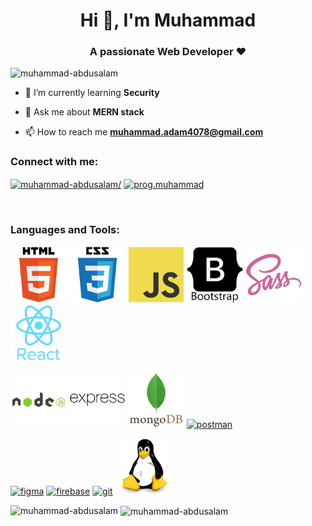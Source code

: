 <h1 align="center">Hi 👋, I'm Muhammad</h1>
<h3 align="center">A passionate Web Developer ❤️</h3>
<img width="400" align="right" src="https://media3.giphy.com/media/v1.Y2lkPTc5MGI3NjExNjc2MWNiMjY1OWIwMTVjZmZjMzJjNjhiMTM3YmI1ZGU0NWUzNzlmYyZlcD12MV9pbnRlcm5hbF9naWZzX2dpZklkJmN0PWc/2IudUHdI075HL02Pkk/giphy.gif" alt="" />

<p align="left"> <img src="https://komarev.com/ghpvc/?username=muhammad-abdusalam&label=Profile%20views&color=0e75b6&style=flat" alt="muhammad-abdusalam" /> </p>

- 🌱 I’m currently learning **Security**

- 💬 Ask me about **MERN stack**

- 📫 How to reach me **muhammad.adam4078@gmail.com**

<h3 align="left">Connect with me:</h3>
<p align="left">
<a href="https://linkedin.com/in/muhammad-abdusalam/" target="blank"><img align="center" src="https://raw.githubusercontent.com/rahuldkjain/github-profile-readme-generator/master/src/images/icons/Social/linked-in-alt.svg" alt="muhammad-abdusalam/" height="30" width="40" /></a>
<a href="https://fb.com/prog.muhammad" target="blank"><img align="center" src="https://raw.githubusercontent.com/rahuldkjain/github-profile-readme-generator/master/src/images/icons/Social/facebook.svg" alt="prog.muhammad" height="30" width="40" /></a>
</p>

<br />
<h3 align="left">Languages and Tools:</h3>

<p align="left">
<a href="https://www.w3.org/html/" target="_blank" rel="noreferrer"> <img src="https://raw.githubusercontent.com/devicons/devicon/master/icons/html5/html5-original-wordmark.svg" alt="html5" width="90" height="90"/></a>
<a href="https://www.w3schools.com/css/" target="_blank" rel="noreferrer"><img src="https://raw.githubusercontent.com/devicons/devicon/master/icons/css3/css3-original-wordmark.svg" alt="css3" width="90" height="90"/></a>
<a href="https://developer.mozilla.org/en-US/docs/Web/JavaScript" target="_blank" rel="noreferrer"><img src="https://raw.githubusercontent.com/devicons/devicon/master/icons/javascript/javascript-original.svg" alt="javascript" width="90" height="90"/></a>
<a href="https://getbootstrap.com" target="_blank" rel="noreferrer"><img src="https://raw.githubusercontent.com/devicons/devicon/master/icons/bootstrap/bootstrap-plain-wordmark.svg" alt="bootstrap" width="90" height="90"/></a>
<a href="https://sass-lang.com" target="_blank" rel="noreferrer"><img src="https://raw.githubusercontent.com/devicons/devicon/master/icons/sass/sass-original.svg" alt="sass" width="90" height="90"/></a>
<a href="https://reactjs.org/" target="_blank" rel="noreferrer"><img src="https://raw.githubusercontent.com/devicons/devicon/master/icons/react/react-original-wordmark.svg" alt="react" width="90" height="90"/></a>

<a href="https://nodejs.org" target="_blank" rel="noreferrer"><img src="https://raw.githubusercontent.com/devicons/devicon/master/icons/nodejs/nodejs-original-wordmark.svg" alt="nodejs" width="90" height="90"/></a>
<a href="https://expressjs.com" target="_blank" rel="noreferrer"><img  src="https://raw.githubusercontent.com/devicons/devicon/master/icons/express/express-original-wordmark.svg" alt="express" width="90" height="90"/></a>
<a href="https://www.mongodb.com/" target="_blank" rel="noreferrer"><img src="https://raw.githubusercontent.com/devicons/devicon/master/icons/mongodb/mongodb-original-wordmark.svg" alt="mongodb" width="90" height="90"/></a>
<a href="https://postman.com" target="_blank" rel="noreferrer"> <img src="https://www.vectorlogo.zone/logos/getpostman/getpostman-icon.svg" alt="postman" width="90" height="90"/></a>
  
<a href="https://www.figma.com/" target="_blank" rel="noreferrer"><img src="https://www.vectorlogo.zone/logos/figma/figma-icon.svg" alt="figma" width="90" height="90"/></a>
<a href="https://firebase.google.com/" target="_blank" rel="noreferrer"><img src="https://www.vectorlogo.zone/logos/firebase/firebase-icon.svg" alt="firebase" width="90" height="90"/></a>
<a href="https://git-scm.com/" target="_blank" rel="noreferrer"> <img src="https://www.vectorlogo.zone/logos/git-scm/git-scm-icon.svg" alt="git" width="90" height="90"/></a>
<a href="https://www.linux.org/" target="_blank" rel="noreferrer"><img src="https://raw.githubusercontent.com/devicons/devicon/master/icons/linux/linux-original.svg" alt="linux" width="90" height="90"/></a>
  

  

  

  

</p>

<p><img align="left" src="https://github-readme-stats.vercel.app/api/top-langs?username=muhammad-abdusalam&show_icons=true&locale=en&layout=compact" alt="muhammad-abdusalam" /></p>

<p>&nbsp;<img align="center" src="https://github-readme-stats.vercel.app/api?username=muhammad-abdusalam&show_icons=true&locale=en" alt="muhammad-abdusalam" /></p>
